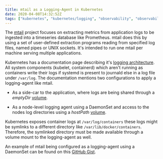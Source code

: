 ```yaml
---
title: mtail as a Logging-Agent in Kubernetes
date: 2020-04-08T14:32:52Z
tags: ["kubernetes", "kubernetes/logging", "observability", "observability/logging", "observability/monitoring", "mtail"]
---
```


The [mtail][github.com:google:mtail] project focuses on extracting metrics from application logs to be ingested into a
timeseries database like Prometheus. mtail does this by using a set of user-defined extraction programs reading from
specified log files, named pipes or UNIX sockets. It's intended to run one mtail per machine serving multiple
applications.

Kubernetes has a documentation page describing it's [logging
architecture][kubernetes.io:cluster-administration:logging]. All system components (kubelet, containerd) which aren't
running as containers write their logs if systemd is present to journald else in a log file under `/var/log`. The
documentation mentions two configurations to apply a logging-agent like mtail.

- As a side-car to the application, where logs are being shared through a _emptyDir_
  [volume][kubernetes.io:storage:volumes:emptydir].

- As a node-level logging agent using a DaemonSet and access to the nodes log directories using a _hostPath_
  [volume][kubernetes.io:storage:volumes:hostpath].

Kubernetes exposes container logs at `/var/log/containers` these logs might be symlinks to a different directory like
`/var/lib/docker/containers`. Therefore, the symlinked directory must be made available through a volume mount to the
logging-agent as well.

An example of mtail being configured as a logging-agent using a DaemonSet can be found on this [GitHub
Gist][gist.github.com:xinau:d8d3bdd].

[github.com:google:mtail]: https://github.com/google/mtail
[gist.github.com:xinau:d8d3bdd]: https://gist.github.com/xinau/d8d3bdd7b9dcfebd6e7aa2271c9ed171
[kubernetes.io:cluster-administration:logging]: https://kubernetes.io/docs/concepts/cluster-administration/logging/
[kubernetes.io:storage:volumes:emptydir]: https://kubernetes.io/docs/concepts/storage/volumes/#emptydir
[kubernetes.io:storage:volumes:hostpath]: https://kubernetes.io/docs/concepts/storage/volumes/#hostpath
